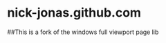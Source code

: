 nick-jonas.github.com
=====================

##This is a fork of the windows full viewport page lib
